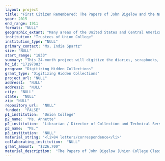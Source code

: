 ```yaml
--- 
layout: project 
title: "First Citizen Remembered: The Papers of John Bigelow and the Nation at Home and Abroad, 1833-1911"
year: 2015
end_range: 1911
formats: "NULL"
geographic_extant: "Many areas of the United States and Central America are represented, as are materials from Bigelow's appointments and his family's travels in France, Belgium, Germany, Great Britain, and other parts of Europe. John Bigelow' Jr.'s diary covers his military service in Texas and the New Mexico territory."
institution: "Trustees of Union College"
institution_type: "NULL"
primary_contact: "Ms. India Spartz"
size: "NULL"
start_range: "1833"
summary: "This 24-month project will digitize the diaries, scrapbooks, and complete file of over 21,000 letters of John Bigelow and his immediate family held in the Special Collections Department of Schaffer Library at Union College. Bigelow (1817-1911), subject of the Pulitzer Prize-winning biography Forgotten First Citizen by Margaret Clapp (Little Brown, 1947) was an author, abolitionist, newspaper editor, diplomat, and influential public servant throughout his long life, and this digitization project will make available to scholars the largest archive of Bigelow material in the world. The project will be accompanied by a vigorous outreach program that will encourage immediate use of the collections, contribute metadata as well digital surrogates to a variety of platforms, provide professional transcriptions of the diaries in addition to a mechanism by which the public can submit draft transcriptions of the letters, and make catalog data about Bigelow's personal library more widely available for study and enhancement."
hc_id: "17197083"
program: "Digitizing Hidden Collections"
grant_type: "Digitizing Hidden Collections"
project_url: "NULL"
address1:  "NULL"
address2:  "NULL"
city:  "NULL"
state:  "NULL"
zip: "NULL"
repository_url:  "NULL"
funded:  "FALSE"
p1_institution:  "Union College"
p2_name:  "Ms. Annette"
p2_institution:  "Librarian / Director of Collection and Technical Services"
p3_name:  "Ms."
p3_institution:  "NULL"
material_string: "<li>84 letters/correspondence</li>"
collaborating_institution:  "NULL"
grant_amount:  "$226,700"
material_description:  "The Papers of John Bigelow (Union College Class of 1835) were donated to the College by his descendants in the mid-20th century. They include over 21,000 letters, portions of his own and his eldest son's diary, 16 volumes of his wife's diary, 18 scrapbooks, working papers for selected professional projects, and approximately 4000 books from his personal library. All of these materials, with the exception of the books, will be digitized and made available through surrogates and metadata hosted on a variety of freely-accessible platforms. Already-complete catalog data for Bigelow's library collection will also be made more widely accessible through this project.\n\n\n\nCollectively, these resources constitute the single largest record of Bigelow's exceptionally broad range of interests and accomplishments during his seven decades of service to the nation. Particularly significant letters pertain to his activities as a newspaper editor in antebellum New York, his work as U.S. consul to France during the Civil War, his recovery of the manuscript materials for Benjamin Franklin's autobiography and his subsequent publications on Franklin as well as on many other topics, and his involvement in the establishment of the Panama Canal and a variety of cultural world-class cultural institutions in New York City including the Metropolitan Museum of Art, Central Park, and the New York Public Library. His correspondents include numerous U.S. presidents, governors, and foreign dignitaries; associates and friends such as William Cullen Bryant and Andrew Carnegie; individuals involved in common social concerns such as the anti-slavery movement, prison reform, and the women's rights movement; literary figures and artists such as Charles Dickens and Herbert Adams. Family correspondence and his wife's diary contribute perspective to this social era, and the diary of his eldest son John, who commanded a unit of Buffalo soldiers, documents camp life during the Apache Wars."
---
```

